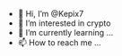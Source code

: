- 👋 Hi, I’m @Kepix7
- 👀 I’m interested in crypto
- 🌱 I’m currently learning ...
- 📫 How to reach me ...

<!---
Kepix7/Kepix7 is a ✨ special ✨ repository because its `README.md` (this file) appears on your GitHub profile.
You can click the Preview link to take a look at your changes.
--->
